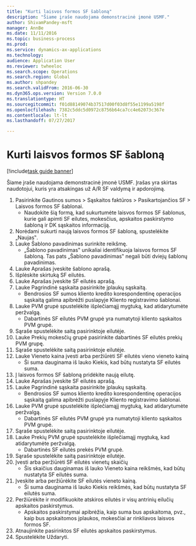 ```yaml
--- 
title: "Kurti laisvos formos SF šabloną"
description: "Šiame įraše naudojama demonstracinė įmonė USMF."
author: ShivamPandey-msft
manager: AnnBe
ms.date: 11/11/2016
ms.topic: business-process
ms.prod: 
ms.service: dynamics-ax-applications
ms.technology: 
audience: Application User
ms.reviewer: twheeloc
ms.search.scope: Operations
ms.search.region: Global
ms.author: shpandey
ms.search.validFrom: 2016-06-30
ms.dyn365.ops.version: Version 7.0.0
ms.translationtype: HT
ms.sourcegitcommit: f01d88149074b37517d00f03d8f55e1199a5198f
ms.openlocfilehash: 7382c5ddc5d0972c8756b64ca7cc4e62073c367e
ms.contentlocale: lt-lt
ms.lasthandoff: 07/27/2017

---
```

# <a name="create-a-free-text-invoice-template"></a>Kurti laisvos formos SF šabloną

[!include[task guide banner](../../includes/task-guide-banner.md)]

Šiame įraše naudojama demonstracinė įmonė USMF. Įrašas yra skirtas naudotojui, kuris yra atsakingas už A/R SF valdymą ir apdorojimą.

1. Pasirinkite Gautinos sumos > Sąskaitos faktūros > Pasikartojančios SF > Laisvos formos SF šablonai.
    * Naudokite šią formą, kad sukurtumėte laisvos formos SF šablonus, kurie gali apimti SF eilutes, mokesčius, apskaitos paskirstymo šabloną ir DK sąskaitos informaciją.  
2. Norėdami sukurti naują laisvos formos SF šabloną, spustelėkite „Naujas‟.
3. Lauke Šablono pavadinimas surinkite reikšmę.
    * „Šablono pavadinimas‟ unikaliai identifikuoja laisvos formos SF šabloną. Tas pats „Šablono pavadinimas‟ negali būti dviejų šablonų pavadinimas.  
4. Lauke Aprašas įveskite šablono aprašą.
5. Išplėskite skirtuką SF eilutės.
6. Lauke Aprašas įveskite SF eilutės aprašą.
7. Lauke Pagrindinė sąskaita pasirinkite įplaukų sąskaitą.
    * Bendrosios SF sumos kliento kredito korespondentinę operacijos sąskaitą galima apibrėžti puslapyje Kliento registravimo šablonai.  
8. Lauke PVM grupė spustelėkite išplečiamąjį mygtuką, kad atidarytumėte peržvalgą.
    * Dabartinės SF eilutės PVM grupė yra numatytoji kliento sąskaitos PVM grupė.  
9. Sąraše spustelėkite saitą pasirinktoje eilutėje.
10. Lauke Prekių mokesčių grupė pasirinkite dabartinės SF eilutės prekių PVM grupę.
11. Sąraše spustelėkite saitą pasirinktoje eilutėje.
12. Lauke Vieneto kaina įvesti arba peržiūrėti SF eilutės vieno vieneto kainą
    * Ši suma dauginama iš lauko Kiekis, kad būtų nustatyta SF eilutės suma.  
13. Į laisvos formos SF šabloną pridėkite naują eilutę.
14. Lauke Aprašas įveskite SF eilutės aprašą.
15. Lauke Pagrindinė sąskaita pasirinkite įplaukų sąskaitą.
    * Bendrosios SF sumos kliento kredito korespondentinę operacijos sąskaitą galima apibrėžti puslapyje Kliento registravimo šablonai.  
16. Lauke PVM grupė spustelėkite išplečiamąjį mygtuką, kad atidarytumėte peržvalgą.
    * Dabartinės SF eilutės PVM grupė yra numatytoji kliento sąskaitos PVM grupė.  
17. Sąraše spustelėkite saitą pasirinktoje eilutėje.
18. Lauke Prekių PVM grupė spustelėkite išplečiamąjį mygtuką, kad atidarytumėte peržvalgą.
    * Dabartinės SF eilutės prekės PVM grupė.  
19. Sąraše spustelėkite saitą pasirinktoje eilutėje.
20. Įvesti arba peržiūrėti SF eilutės vienetų skaičių
    * Šis skaičius dauginamas iš lauko Vieneto kaina reikšmės, kad būtų nustatyta SF eilutės suma.  
21. Įveskite arba peržiūrėkite SF eilutės vieneto kainą. 
    * Ši suma dauginama iš lauko Kiekis reikšmės, kad būtų nustatyta SF eilutės suma.  
22. Peržiūrėkite ir modifikuokite atskiros eilutės ir visų antrinių eilučių apskaitos paskirstymus.
    * Apskaitos paskirstymai apibrėžia, kaip suma bus apskaitoma, pvz., kaip bus apskaitomos įplaukos, mokesčiai ar rinkliavos laisvos formos SF.  
23. Atnaujinkite pasirinktos SF eilutės apskaitos paskirstymus.
24. Spustelėkite Uždaryti.


